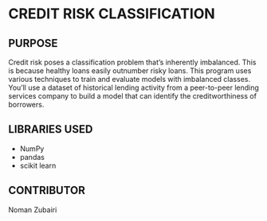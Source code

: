 # CREDIT RISK CLASSIFICATION

## PURPOSE
Credit risk poses a classification problem that’s inherently imbalanced. This is because healthy loans easily outnumber risky loans. This program uses various techniques to train and evaluate models with imbalanced classes. You’ll use a dataset of historical lending activity from a peer-to-peer lending services company to build a model that can identify the creditworthiness of borrowers.

## LIBRARIES USED
- NumPy
- pandas
- scikit learn

## CONTRIBUTOR
Noman Zubairi
